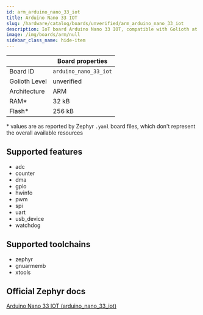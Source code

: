 ```yaml
---
id: arm_arduino_nano_33_iot
title: Arduino Nano 33 IOT
slug: /hardware/catalog/boards/unverified/arm_arduino_nano_33_iot
description: IoT board Arduino Nano 33 IOT, compatible with Golioth at unverified level.
image: /img/boards/arm/null
sidebar_class_name: hide-item
---
```


[//]: # (This is an auto-generated file, do not edit! Changes to it will be lost upon re-generation)



|                | Board properties     |
| -------------  | -------------------- |
| Board ID       | `arduino_nano_33_iot` |
| Golioth Level  | unverified       |
| Architecture   | ARM |
| RAM*           | 32 kB |
| Flash*         | 256 kB |

\* values are as reported by Zephyr `.yaml` board files, which don't represent the overall available resources



## Supported features

* adc
* counter
* dma
* gpio
* hwinfo
* pwm
* spi
* uart
* usb_device
* watchdog

## Supported toolchains

* zephyr
* gnuarmemb
* xtools

## Official Zephyr docs

[Arduino Nano 33 IOT (arduino_nano_33_iot)](https://docs.zephyrproject.org/latest/boards/arm/arduino_nano_33_iot/doc/index.html)
